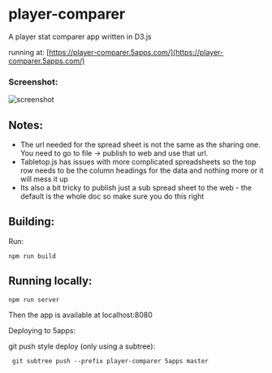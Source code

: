 player-comparer
===============

A player stat comparer app written in D3.js

running at:
[https://player-comparer.5apps.com/](https://player-comparer.5apps.com/)

### Screenshot:
![screenshot](https://raw.githubusercontent.com/pickle27/ocua-parity-league/master/player-comparer/screenshot.png)

Notes:
------

* The url needed for the spread sheet is not the same as the sharing one. You need to go to file -> publish to web and use that url.
* Tabletop.js has issues with more complicated spreadsheets so the top row needs to be the column headings for the data and nothing more or it will mess it up
* Its also a bit tricky to publish just a sub spread sheet to the web - the default is the whole doc so make sure you do this right

Building:
---------

Run:

```
npm run build
```

Running locally:
----------------

```
npm run server
```

Then the app is available at localhost:8080

Deploying to 5apps:

git push style deploy (only using a subtree):

```
 git subtree push --prefix player-comparer 5apps master
 ```
